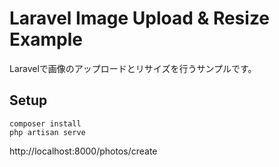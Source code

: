 # Laravel Image Upload & Resize Example

Laravelで画像のアップロードとリサイズを行うサンプルです。

## Setup

```
composer install
php artisan serve
```

http://localhost:8000/photos/create
